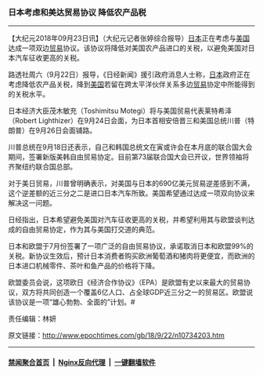 ### 日本考虑和美达贸易协议 降低农产品税
------------------------

<p>【大纪元2018年09月23日讯】（大纪元记者张婷综合报导）<a href="http://www.epochtimes.com/gb/tag/%E6%97%A5%E6%9C%AC.html">日本</a>正在考虑与<a href="http://www.epochtimes.com/gb/tag/%E7%BE%8E%E5%9B%BD.html">美国</a>达成一项双边<a href="http://www.epochtimes.com/gb/tag/%E8%B4%B8%E6%98%93.html">贸易</a>协议。该协议将降低对美国农产品进口的关税，以避免美国对日本汽车征收更高的关税。</p>
<p>路透社周六（9月22日）报导，《日经新闻》援引政府消息人士称，<a href="http://www.epochtimes.com/gb/tag/%E6%97%A5%E6%9C%AC.html">日本</a>政府正在考虑降低农产品关税，降到<a href="http://www.epochtimes.com/gb/tag/%E7%BE%8E%E5%9B%BD.html">美国</a>若留在跨太平洋伙伴关系多边<a href="http://www.epochtimes.com/gb/tag/%E8%B4%B8%E6%98%93.html">贸易</a>协定中所能得到的关税水平。</p>
<p>日本经济大臣茂木敏充（Toshimitsu Motegi）将与美国贸易代表莱特希泽（Robert Lighthizer）在9月24日会面，为日本首相安倍晋三和美国总统川普（特朗普）在9月26日会面铺路。</p>
<p>川普总统在9月18日还表示，自己和韩国总统文在寅或许会在本月底的联合国大会期间，签署新版美韩自由贸易协定。目前第73届联合国大会已开议，世界领袖将齐聚纽约联合国总部。</p>
<p>对于美日贸易，川普曾明确表示，对美国与日本的690亿美元贸易逆差感到不满，这个逆差额的近三分之二是进口日本汽车所致。美国希望通过达成一项双向协议来解决这一问题。</p>
<p>日经指出，日本希望避免美国对汽车征收更高的关税，并希望利用其与欧盟谈判达成的自由贸易协定，作为其与美国打交道的典范。</p>
<p>日本和欧盟于7月份签署了一项广泛的自由贸易协议，承诺取消日本和欧盟99%的关税。新协议生效后，预计日本消费者购买欧洲葡萄酒和猪肉将更便宜，而欧洲的日本进口机械零件、茶叶和鱼产品的价格将下降。</p>
<p>欧盟委员会说，这项欧日《经济合作协议》（EPA）是欧盟有史以来最大的贸易协议，双方将共同创造一个覆盖6亿人口、占全球GDP近三分之一的贸易区。欧盟说该协议是一项“雄心勃勃、全面的”计划。#</p>
<p>责任编辑：林妍</p>

原文链接：http://www.epochtimes.com/gb/18/9/22/n10734203.htm


------------------------
#### [禁闻聚合首页](https://github.com/gfw-breaker/banned-news/blob/master/README.md) &nbsp;|&nbsp; [Nginx反向代理](https://github.com/gfw-breaker/open-proxy/blob/master/README.md) &nbsp;|&nbsp; [一键翻墙软件](https://github.com/gfw-breaker/nogfw/blob/master/README.md)